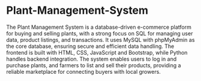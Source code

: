# Plant-Management-System
The Plant Management System is a database-driven e-commerce platform for buying and selling plants, with a strong focus on SQL for managing user data, product listings, and transactions. It uses MySQL with phpMyAdmin as the core database, ensuring secure and efficient data handling. The frontend is built with HTML, CSS, JavaScript and Bootstrap, while Python handles backend integration. The system enables users to log in and purchase plants, and farmers to list and sell their products, providing a reliable marketplace for connecting buyers with local growers.
